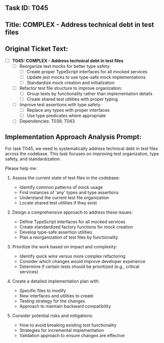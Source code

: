## Task ID: T045

## Title: COMPLEX - Address technical debt in test files

## Original Ticket Text:
- [ ] **T045: COMPLEX - Address technical debt in test files**
  - [ ] Reorganize test mocks for better type safety:
    - [ ] Create proper TypeScript interfaces for all mocked services
    - [ ] Update jest mocks to use type-safe mock implementations
    - [ ] Standardize mock creation and initialization
  - [ ] Refactor test file structure to improve organization:
    - [ ] Group tests by functionality rather than implementation details
    - [ ] Create shared test utilities with proper typing
  - [ ] Improve test assertions with type safety:
    - [ ] Replace any types with proper interfaces
    - [ ] Use type predicates where appropriate
  - [ ] Dependencies: T039, T043

## Implementation Approach Analysis Prompt:
For task T045, we need to systematically address technical debt in test files across the codebase. This task focuses on improving test organization, type safety, and standardization.

Please help me:

1. Assess the current state of test files in the codebase:
   - Identify common patterns of mock usage
   - Find instances of 'any' types and type assertions
   - Understand the current test file organization
   - Locate shared test utilities if they exist

2. Design a comprehensive approach to address these issues:
   - Define TypeScript interfaces for all mocked services
   - Create standardized factory functions for mock creation
   - Develop type-safe assertion utilities
   - Plan a reorganization of test files by functionality

3. Prioritize the work based on impact and complexity:
   - Identify quick wins versus more complex refactoring
   - Consider which changes would improve developer experience
   - Determine if certain tests should be prioritized (e.g., critical services)

4. Create a detailed implementation plan with:
   - Specific files to modify
   - New interfaces and utilities to create
   - Testing strategy for the changes
   - Approach to maintain backward compatibility

5. Consider potential risks and mitigations:
   - How to avoid breaking existing test functionality
   - Strategies for incremental implementation
   - Validation approach to ensure changes are effective